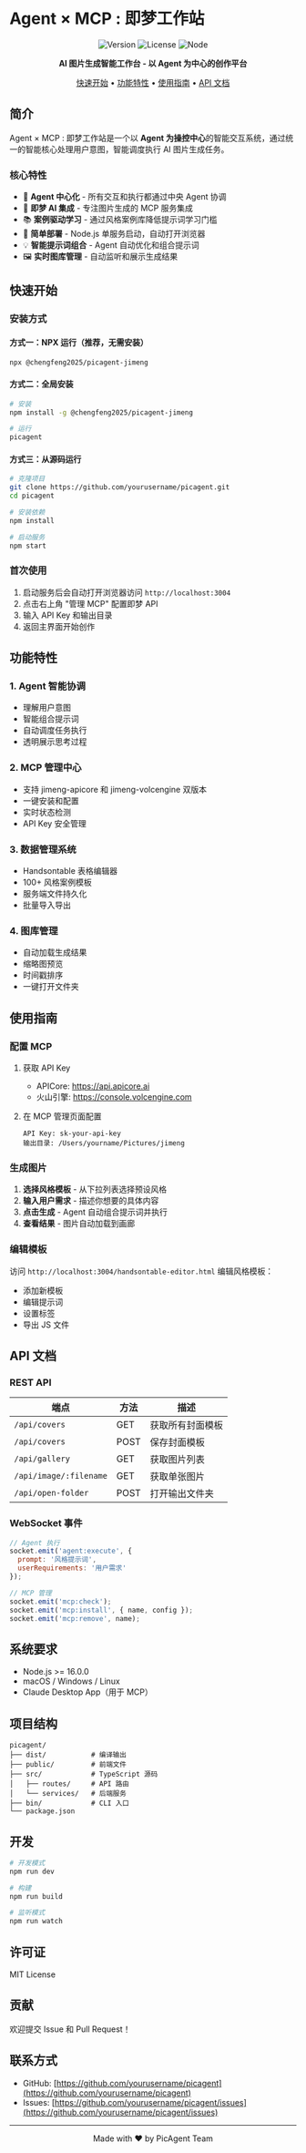# Agent × MCP : 即梦工作站

<div align="center">

![Version](https://img.shields.io/npm/v/@chengfeng2025/picagent-jimeng)
![License](https://img.shields.io/npm/l/@chengfeng2025/picagent-jimeng)
![Node](https://img.shields.io/node/v/@chengfeng2025/picagent-jimeng)

**AI 图片生成智能工作台 - 以 Agent 为中心的创作平台**

[快速开始](#快速开始) • [功能特性](#功能特性) • [使用指南](#使用指南) • [API 文档](#api-文档)

</div>

## 简介

Agent × MCP : 即梦工作站是一个以 **Agent 为操控中心**的智能交互系统，通过统一的智能核心处理用户意图，智能调度执行 AI 图片生成任务。

### 核心特性

- 🤖 **Agent 中心化** - 所有交互和执行都通过中央 Agent 协调
- 🎨 **即梦 AI 集成** - 专注图片生成的 MCP 服务集成
- 📚 **案例驱动学习** - 通过风格案例库降低提示词学习门槛
- 🚀 **简单部署** - Node.js 单服务启动，自动打开浏览器
- 💡 **智能提示词组合** - Agent 自动优化和组合提示词
- 🖼️ **实时图库管理** - 自动监听和展示生成结果

## 快速开始

### 安装方式

#### 方式一：NPX 运行（推荐，无需安装）

```bash
npx @chengfeng2025/picagent-jimeng
```

#### 方式二：全局安装

```bash
# 安装
npm install -g @chengfeng2025/picagent-jimeng

# 运行
picagent
```

#### 方式三：从源码运行

```bash
# 克隆项目
git clone https://github.com/yourusername/picagent.git
cd picagent

# 安装依赖
npm install

# 启动服务
npm start
```

### 首次使用

1. 启动服务后会自动打开浏览器访问 `http://localhost:3004`
2. 点击右上角 "管理 MCP" 配置即梦 API
3. 输入 API Key 和输出目录
4. 返回主界面开始创作

## 功能特性

### 1. Agent 智能协调

- 理解用户意图
- 智能组合提示词
- 自动调度任务执行
- 透明展示思考过程

### 2. MCP 管理中心

- 支持 jimeng-apicore 和 jimeng-volcengine 双版本
- 一键安装和配置
- 实时状态检测
- API Key 安全管理

### 3. 数据管理系统

- Handsontable 表格编辑器
- 100+ 风格案例模板
- 服务端文件持久化
- 批量导入导出

### 4. 图库管理

- 自动加载生成结果
- 缩略图预览
- 时间戳排序
- 一键打开文件夹

## 使用指南

### 配置 MCP

1. 获取 API Key
   - APICore: https://api.apicore.ai
   - 火山引擎: https://console.volcengine.com

2. 在 MCP 管理页面配置
   ```
   API Key: sk-your-api-key
   输出目录: /Users/yourname/Pictures/jimeng
   ```

### 生成图片

1. **选择风格模板** - 从下拉列表选择预设风格
2. **输入用户需求** - 描述你想要的具体内容
3. **点击生成** - Agent 自动组合提示词并执行
4. **查看结果** - 图片自动加载到画廊

### 编辑模板

访问 `http://localhost:3004/handsontable-editor.html` 编辑风格模板：

- 添加新模板
- 编辑提示词
- 设置标签
- 导出 JS 文件

## API 文档

### REST API

| 端点 | 方法 | 描述 |
|-----|------|------|
| `/api/covers` | GET | 获取所有封面模板 |
| `/api/covers` | POST | 保存封面模板 |
| `/api/gallery` | GET | 获取图片列表 |
| `/api/image/:filename` | GET | 获取单张图片 |
| `/api/open-folder` | POST | 打开输出文件夹 |

### WebSocket 事件

```javascript
// Agent 执行
socket.emit('agent:execute', {
  prompt: '风格提示词',
  userRequirements: '用户需求'
});

// MCP 管理
socket.emit('mcp:check');
socket.emit('mcp:install', { name, config });
socket.emit('mcp:remove', name);
```

## 系统要求

- Node.js >= 16.0.0
- macOS / Windows / Linux
- Claude Desktop App（用于 MCP）

## 项目结构

```
picagent/
├── dist/           # 编译输出
├── public/         # 前端文件
├── src/            # TypeScript 源码
│   ├── routes/     # API 路由
│   └── services/   # 后端服务
├── bin/            # CLI 入口
└── package.json
```

## 开发

```bash
# 开发模式
npm run dev

# 构建
npm run build

# 监听模式
npm run watch
```

## 许可证

MIT License

## 贡献

欢迎提交 Issue 和 Pull Request！

## 联系方式

- GitHub: [https://github.com/yourusername/picagent](https://github.com/yourusername/picagent)
- Issues: [https://github.com/yourusername/picagent/issues](https://github.com/yourusername/picagent/issues)

---

<div align="center">
Made with ❤️ by PicAgent Team
</div>
